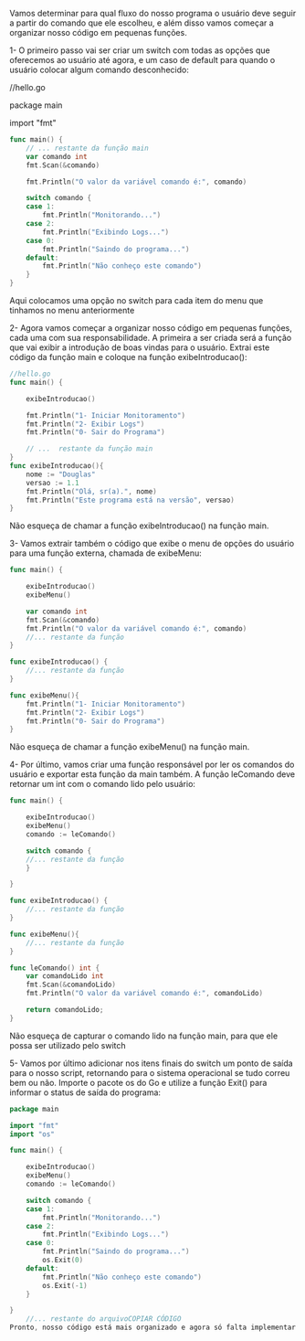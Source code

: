 Vamos determinar para qual fluxo do nosso programa o usuário deve seguir a partir do comando que ele escolheu, e além disso vamos começar a organizar nosso código em pequenas funções.

1- O primeiro passo vai ser criar um switch com todas as opções que oferecemos ao usuário até agora, e um caso de default para quando o usuário colocar algum comando desconhecido:

//hello.go

package main

import "fmt"
~~~go
func main() {
    // ... restante da função main
    var comando int
    fmt.Scan(&comando)

    fmt.Println("O valor da variável comando é:", comando)

    switch comando {
    case 1:
        fmt.Println("Monitorando...")
    case 2:
        fmt.Println("Exibindo Logs...")
    case 0:
        fmt.Println("Saindo do programa...")
    default:
        fmt.Println("Não conheço este comando")
    }
}
~~~

Aqui colocamos uma opção no switch para cada item do menu que tinhamos no menu anteriormente

2- Agora vamos começar a organizar nosso código em pequenas funções, cada uma com sua responsabilidade. A primeira a ser criada será a função que vai exibir a introdução de boas vindas para o usuário. Extrai este código da função main e coloque na função exibeIntroducao():
~~~go
//hello.go
func main() {

    exibeIntroducao()

    fmt.Println("1- Iniciar Monitoramento")
    fmt.Println("2- Exibir Logs")
    fmt.Println("0- Sair do Programa")

    // ...  restante da função main
}
func exibeIntroducao(){
    nome := "Douglas"
    versao := 1.1
    fmt.Println("Olá, sr(a).", nome)
    fmt.Println("Este programa está na versão", versao)
}
~~~
Não esqueça de chamar a função exibeIntroducao() na função main.

3- Vamos extrair também o código que exibe o menu de opções do usuário para uma função externa, chamada de exibeMenu:

~~~go
func main() {

    exibeIntroducao()
    exibeMenu()

    var comando int
    fmt.Scan(&comando)
    fmt.Println("O valor da variável comando é:", comando)
    //... restante da função
}

func exibeIntroducao() {
    //... restante da função
}

func exibeMenu(){
    fmt.Println("1- Iniciar Monitoramento")
    fmt.Println("2- Exibir Logs")
    fmt.Println("0- Sair do Programa")    
}
~~~ 

Não esqueça de chamar a função exibeMenu() na função main.

4- Por último, vamos criar uma função responsável por ler os comandos do usuário e exportar esta função da main também. A função leComando deve retornar um int com o comando lido pelo usuário:

~~~go
func main() {

    exibeIntroducao()
    exibeMenu()
    comando := leComando()

    switch comando {        
    //... restante da função
    }

}

func exibeIntroducao() {
    //... restante da função
}

func exibeMenu(){
    //... restante da função
}

func leComando() int {
    var comandoLido int
    fmt.Scan(&comandoLido)
    fmt.Println("O valor da variável comando é:", comandoLido)

    return comandoLido;
}
~~~

Não esqueça de capturar o comando lido na função main, para que ele possa ser utilizado pelo switch

5- Vamos por último adicionar nos itens finais do switch um ponto de saída para o nosso script, retornando para o sistema operacional se tudo correu bem ou não. 
Importe o pacote os do Go e utilize a função Exit() para informar o status de saída do programa:

~~~go
package main

import "fmt"
import "os"

func main() {

    exibeIntroducao()
    exibeMenu()
    comando := leComando()

    switch comando {
    case 1:
        fmt.Println("Monitorando...")
    case 2:
        fmt.Println("Exibindo Logs...")
    case 0:
        fmt.Println("Saindo do programa...")
        os.Exit(0)
    default:
        fmt.Println("Não conheço este comando")
        os.Exit(-1)
    }

}
    //... restante do arquivoCOPIAR CÓDIGO
Pronto, nosso código está mais organizado e agora só falta implementar as funções de cada um dos casos do nosso switch.
